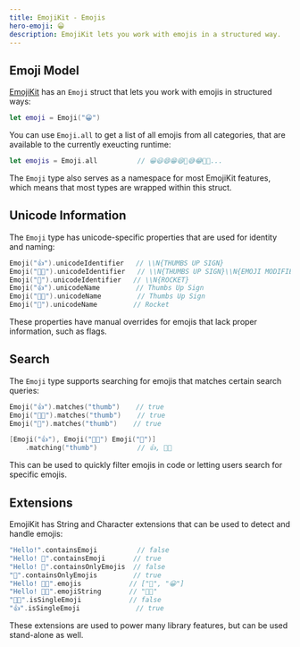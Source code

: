 ```yaml
---
title: EmojiKit - Emojis
hero-emoji: 😀
description: EmojiKit lets you work with emojis in a structured way.
---
```



## Emoji Model

[EmojiKit](/emojikit) has an ``Emoji`` struct that lets you work with emojis in structured ways:

```swift
let emoji = Emoji("😀")
```

You can use ``Emoji.all`` to get a list of all emojis from all categories, that are available to the currently exeucting runtime:

```swift
let emojis = Emoji.all          // 😀😃😄😁😆🥹😅😂🤣🥲...
```

The ``Emoji`` type also serves as a namespace for most EmojiKit features, which means that most types are wrapped within this struct.


## Unicode Information

The `Emoji` type has unicode-specific properties that are used for identity and naming:

```swift
Emoji("👍").unicodeIdentifier   // \\N{THUMBS UP SIGN}
Emoji("👍🏿").unicodeIdentifier   // \\N{THUMBS UP SIGN}\\N{EMOJI MODIFIER FITZPATRICK TYPE-6}
Emoji("🚀").unicodeIdentifier   // \\N{ROCKET}
Emoji("👍").unicodeName         // Thumbs Up Sign
Emoji("👍🏿").unicodeName         // Thumbs Up Sign
Emoji("🚀").unicodeName         // Rocket
```

These properties have manual overrides for emojis that lack proper information, such as flags.


## Search

The `Emoji` type supports searching for emojis that matches certain search queries:

```swift
Emoji("👍").matches("thumb")    // true
Emoji("👍🏿").matches("thumb")    // true
Emoji("🚀").matches("thumb")    // true

[Emoji("👍"), Emoji("👍🏿") Emoji("🚀")]
    .matching("thumb")          // 👍, 👍🏿
```

This can be used to quickly filter emojis in code or letting users search for specific emojis.


## Extensions

EmojiKit has String and Character extensions that can be used to detect and handle emojis:

```swift
"Hello!".containsEmoji          // false
"Hello! 👋".containsEmoji       // true
"Hello! 👋".containsOnlyEmojis  // false
"👋".containsOnlyEmojis         // true
"Hello! 👋😀".emojis            // ["👋", "😀"]
"Hello! 👋😀".emojiString       // "👋😀"
"🫸🫷".isSingleEmoji            // false
"👍".isSingleEmoji              // true
```

These extensions are used to power many library features, but can be used stand-alone as well.
